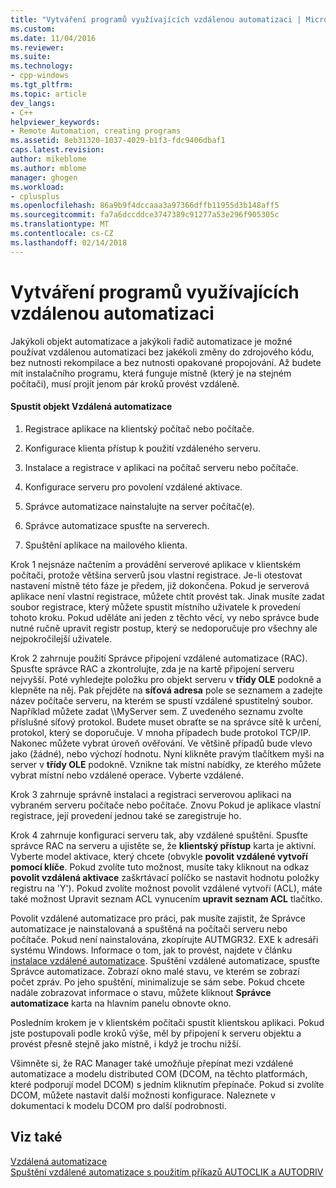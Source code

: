 ```yaml
---
title: "Vytváření programů využívajících vzdálenou automatizaci | Microsoft Docs"
ms.custom: 
ms.date: 11/04/2016
ms.reviewer: 
ms.suite: 
ms.technology:
- cpp-windows
ms.tgt_pltfrm: 
ms.topic: article
dev_langs:
- C++
helpviewer_keywords:
- Remote Automation, creating programs
ms.assetid: 8eb31320-1037-4029-b1f3-fdc9406dbaf1
caps.latest.revision: 
author: mikeblome
ms.author: mblome
manager: ghogen
ms.workload:
- cplusplus
ms.openlocfilehash: 86a9b9f4dccaaa3a97366dffb11955d3b148aff5
ms.sourcegitcommit: fa7a6dccddce3747389c91277a53e296f905305c
ms.translationtype: MT
ms.contentlocale: cs-CZ
ms.lasthandoff: 02/14/2018
---
```

# <a name="creating-programs-that-use-remote-automation"></a>Vytváření programů využívajících vzdálenou automatizaci
Jakýkoli objekt automatizace a jakýkoli řadič automatizace je možné používat vzdálenou automatizaci bez jakékoli změny do zdrojového kódu, bez nutnosti rekompilace a bez nutnosti opakované propojování. Až budete mít instalačního programu, která funguje místně (který je na stejném počítači), musí projít jenom pár kroků provést vzdáleně.  
  
#### <a name="to-execute-the-remote-automation-object"></a>Spustit objekt Vzdálená automatizace  
  
1.  Registrace aplikace na klientský počítač nebo počítače.  
  
2.  Konfigurace klienta přístup k použití vzdáleného serveru.  
  
3.  Instalace a registrace v aplikaci na počítač serveru nebo počítače.  
  
4.  Konfigurace serveru pro povolení vzdálené aktivace.  
  
5.  Správce automatizace nainstalujte na server počítač(e).  
  
6.  Správce automatizace spusťte na serverech.  
  
7.  Spuštění aplikace na mailového klienta.  
  
 Krok 1 nejsnáze načtením a provádění serverové aplikace v klientském počítači, protože většina serverů jsou vlastní registrace. Je-li otestovat nastavení místně této fáze je předem, již dokončena. Pokud je serverová aplikace není vlastní registrace, můžete chtít provést tak. Jinak musíte zadat soubor registrace, který můžete spustit místního uživatele k provedení tohoto kroku. Pokud uděláte ani jeden z těchto věcí, vy nebo správce bude nutné ručně upravit registr postup, který se nedoporučuje pro všechny ale nejpokročilejší uživatele.  
  
 Krok 2 zahrnuje použití Správce připojení vzdálené automatizace (RAC). Spusťte správce RAC a zkontrolujte, zda je na kartě připojení serveru nejvyšší. Poté vyhledejte položku pro objekt serveru v **třídy OLE** podokně a klepněte na něj. Pak přejděte na **síťová adresa** pole se seznamem a zadejte název počítače serveru, na kterém se spustí vzdálené spustitelný soubor. Například můžete zadat \\\MyServer sem. Z uvedeného seznamu zvolte příslušné síťový protokol. Budete muset obraťte se na správce sítě k určení, protokol, který se doporučuje. V mnoha případech bude protokol TCP/IP. Nakonec můžete vybrat úroveň ověřování. Ve většině případů bude vlevo jako (žádné), nebo výchozí hodnotu. Nyní klikněte pravým tlačítkem myši na server v **třídy OLE** podokně. Vznikne tak místní nabídky, ze kterého můžete vybrat místní nebo vzdálené operace. Vyberte vzdálené.  
  
 Krok 3 zahrnuje správně instalaci a registraci serverovou aplikaci na vybraném serveru počítače nebo počítače. Znovu Pokud je aplikace vlastní registrace, její provedení jednou také se zaregistruje ho.  
  
 Krok 4 zahrnuje konfiguraci serveru tak, aby vzdálené spuštění. Spusťte správce RAC na serveru a ujistěte se, že **klientský přístup** karta je aktivní. Vyberte model aktivace, který chcete (obvykle **povolit vzdálené vytvoří pomocí klíče**. Pokud zvolíte tuto možnost, musíte taky kliknout na odkaz **povolit vzdálená aktivace** zaškrtávací políčko se nastavit hodnotu položky registru na 'Y'). Pokud zvolíte možnost povolit vzdálené vytvoří (ACL), máte také možnost Upravit seznam ACL vynucením **upravit seznam ACL** tlačítko.  
  
 Povolit vzdálené automatizace pro práci, pak musíte zajistit, že Správce automatizace je nainstalovaná a spuštěná na počítači serveru nebo počítače. Pokud není nainstalována, zkopírujte AUTMGR32. EXE k adresáři systému Windows. Informace o tom, jak to provést, najdete v článku [instalace vzdálené automatizace](../mfc/remote-automation-installation.md). Spuštění vzdálené automatizace, spusťte Správce automatizace. Zobrazí okno malé stavu, ve kterém se zobrazí počet zpráv. Po jeho spuštění, minimalizuje se sám sebe. Pokud chcete nadále zobrazovat informace o stavu, můžete kliknout **Správce automatizace** karta na hlavním panelu obnovte okno.  
  
 Posledním krokem je v klientském počítači spustit klientskou aplikaci. Pokud jste postupovali podle kroků výše, měl by připojení k serveru objektu a provést přesně stejně jako místně, i když je trochu nižší.  
  
 Všimněte si, že RAC Manager také umožňuje přepínat mezi vzdálené automatizace a modelu distributed COM (DCOM, na těchto platformách, které podporují model DCOM) s jedním kliknutím přepínače. Pokud si zvolíte DCOM, můžete nastavit další možnosti konfigurace. Naleznete v dokumentaci k modelu DCOM pro další podrobnosti.  
  
## <a name="see-also"></a>Viz také  
 [Vzdálená automatizace](../mfc/remote-automation.md)   
 [Spuštění vzdálené automatizace s použitím příkazů AUTOCLIK a AUTODRIV](../mfc/running-remote-automation-using-autoclik-and-autodriv.md)

